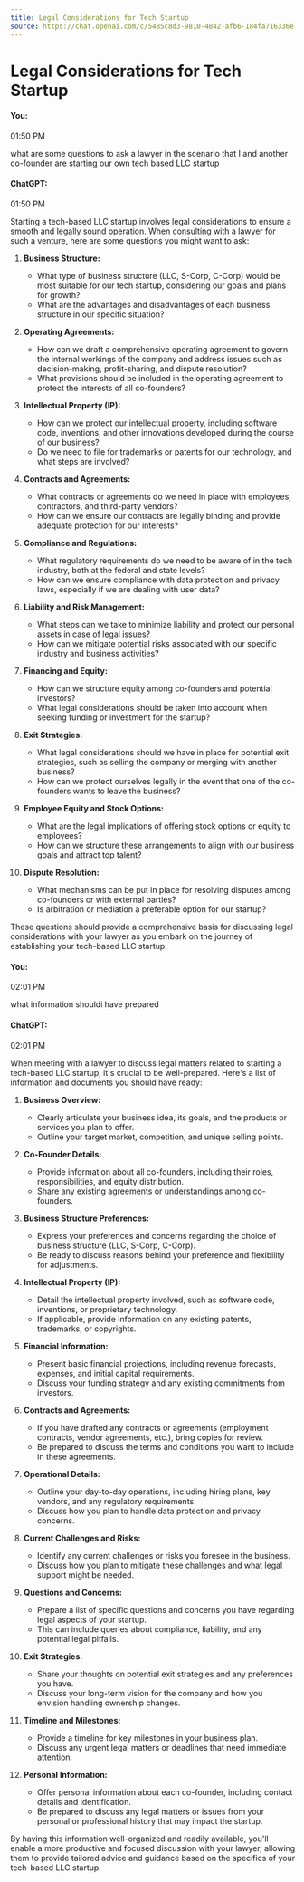 ```yaml
---
title: Legal Considerations for Tech Startup
source: https://chat.openai.com/c/5485c8d3-9810-4842-afb6-184fa716336e
---
```


# Legal Considerations for Tech Startup

#### You:
<time datetime="2024-02-06T18:50:39.934Z" title="2/6/2024, 1:50:39 PM">01:50 PM</time>

what are some questions to ask a lawyer in the scenario that I and another co-founder are starting our own tech based LLC startup 

#### ChatGPT:
<time datetime="2024-02-06T18:50:55.797Z" title="2/6/2024, 1:50:55 PM">01:50 PM</time>

Starting a tech-based LLC startup involves legal considerations to ensure a smooth and legally sound operation. When consulting with a lawyer for such a venture, here are some questions you might want to ask:

1. **Business Structure:**
   - What type of business structure (LLC, S-Corp, C-Corp) would be most suitable for our tech startup, considering our goals and plans for growth?
   - What are the advantages and disadvantages of each business structure in our specific situation?

2. **Operating Agreements:**
   - How can we draft a comprehensive operating agreement to govern the internal workings of the company and address issues such as decision-making, profit-sharing, and dispute resolution?
   - What provisions should be included in the operating agreement to protect the interests of all co-founders?

3. **Intellectual Property (IP):**
   - How can we protect our intellectual property, including software code, inventions, and other innovations developed during the course of our business?
   - Do we need to file for trademarks or patents for our technology, and what steps are involved?

4. **Contracts and Agreements:**
   - What contracts or agreements do we need in place with employees, contractors, and third-party vendors?
   - How can we ensure our contracts are legally binding and provide adequate protection for our interests?

5. **Compliance and Regulations:**
   - What regulatory requirements do we need to be aware of in the tech industry, both at the federal and state levels?
   - How can we ensure compliance with data protection and privacy laws, especially if we are dealing with user data?

6. **Liability and Risk Management:**
   - What steps can we take to minimize liability and protect our personal assets in case of legal issues?
   - How can we mitigate potential risks associated with our specific industry and business activities?

7. **Financing and Equity:**
   - How can we structure equity among co-founders and potential investors?
   - What legal considerations should be taken into account when seeking funding or investment for the startup?

8. **Exit Strategies:**
   - What legal considerations should we have in place for potential exit strategies, such as selling the company or merging with another business?
   - How can we protect ourselves legally in the event that one of the co-founders wants to leave the business?

9. **Employee Equity and Stock Options:**
   - What are the legal implications of offering stock options or equity to employees?
   - How can we structure these arrangements to align with our business goals and attract top talent?

10. **Dispute Resolution:**
    - What mechanisms can be put in place for resolving disputes among co-founders or with external parties?
    - Is arbitration or mediation a preferable option for our startup?

These questions should provide a comprehensive basis for discussing legal considerations with your lawyer as you embark on the journey of establishing your tech-based LLC startup.


#### You:
<time datetime="2024-02-06T19:01:22.168Z" title="2/6/2024, 2:01:22 PM">02:01 PM</time>

what information shouldi have prepared

#### ChatGPT:
<time datetime="2024-02-06T19:01:38.465Z" title="2/6/2024, 2:01:38 PM">02:01 PM</time>

When meeting with a lawyer to discuss legal matters related to starting a tech-based LLC startup, it's crucial to be well-prepared. Here's a list of information and documents you should have ready:

1. **Business Overview:**
   - Clearly articulate your business idea, its goals, and the products or services you plan to offer.
   - Outline your target market, competition, and unique selling points.

2. **Co-Founder Details:**
   - Provide information about all co-founders, including their roles, responsibilities, and equity distribution.
   - Share any existing agreements or understandings among co-founders.

3. **Business Structure Preferences:**
   - Express your preferences and concerns regarding the choice of business structure (LLC, S-Corp, C-Corp).
   - Be ready to discuss reasons behind your preference and flexibility for adjustments.

4. **Intellectual Property (IP):**
   - Detail the intellectual property involved, such as software code, inventions, or proprietary technology.
   - If applicable, provide information on any existing patents, trademarks, or copyrights.

5. **Financial Information:**
   - Present basic financial projections, including revenue forecasts, expenses, and initial capital requirements.
   - Discuss your funding strategy and any existing commitments from investors.

6. **Contracts and Agreements:**
   - If you have drafted any contracts or agreements (employment contracts, vendor agreements, etc.), bring copies for review.
   - Be prepared to discuss the terms and conditions you want to include in these agreements.

7. **Operational Details:**
   - Outline your day-to-day operations, including hiring plans, key vendors, and any regulatory requirements.
   - Discuss how you plan to handle data protection and privacy concerns.

8. **Current Challenges and Risks:**
   - Identify any current challenges or risks you foresee in the business.
   - Discuss how you plan to mitigate these challenges and what legal support might be needed.

9. **Questions and Concerns:**
   - Prepare a list of specific questions and concerns you have regarding legal aspects of your startup.
   - This can include queries about compliance, liability, and any potential legal pitfalls.

10. **Exit Strategies:**
    - Share your thoughts on potential exit strategies and any preferences you have.
    - Discuss your long-term vision for the company and how you envision handling ownership changes.

11. **Timeline and Milestones:**
    - Provide a timeline for key milestones in your business plan.
    - Discuss any urgent legal matters or deadlines that need immediate attention.

12. **Personal Information:**
    - Offer personal information about each co-founder, including contact details and identification.
    - Be prepared to discuss any legal matters or issues from your personal or professional history that may impact the startup.

By having this information well-organized and readily available, you'll enable a more productive and focused discussion with your lawyer, allowing them to provide tailored advice and guidance based on the specifics of your tech-based LLC startup.
